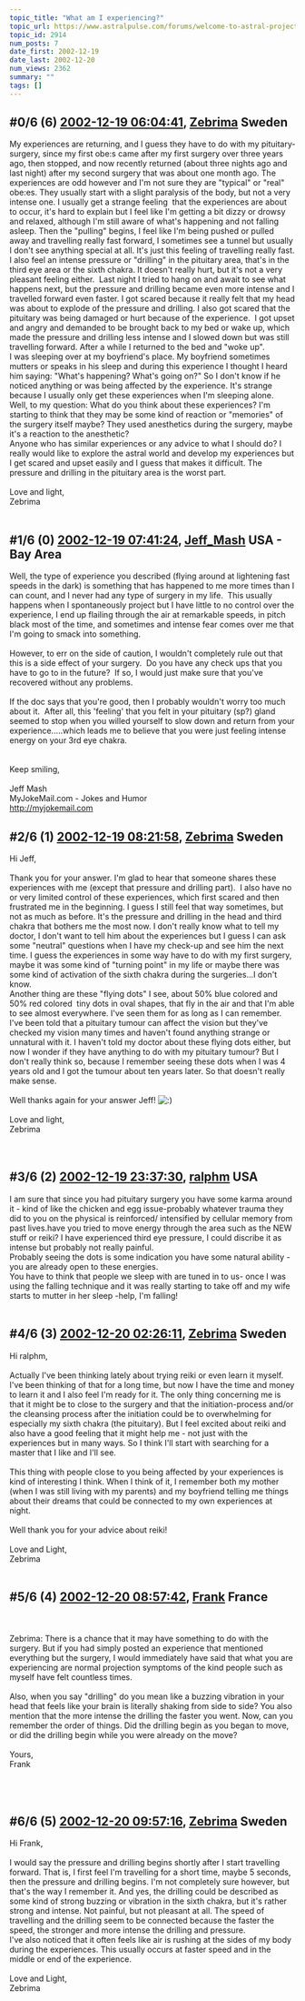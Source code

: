 ```yaml
---
topic_title: "What am I experiencing?"
topic_url: https://www.astralpulse.com/forums/welcome-to-astral-projection-experiences!/what-am-i-experiencing
topic_id: 2914
num_posts: 7
date_first: 2002-12-19
date_last: 2002-12-20
num_views: 2362
summary: ""
tags: []
---
```


## \#0/6 (6) [2002-12-19 06:04:41](https://www.astralpulse.com/forums/index.php?msg=118644), [Zebrima](https://www.astralpulse.com/forums/profile/?u=913) Sweden ##
<section>
My experiences are returning, and I guess they have to do with my pituitary-surgery, since my first obe:s came after my first surgery over three years ago, then stopped, and now recently returned (about three nights ago and last night) after my second surgery that was about one month ago. The experiences are odd however and I'm not sure they are "typical" or "real" obe:es. They usually start with a slight paralysis of the body, but not a very intense one. I usually get a strange feeling  that the experiences are about to occur, it's hard to explain but I feel like I'm getting a bit dizzy or drowsy and relaxed, although I'm still aware of what's happening and not falling asleep. Then the "pulling" begins, I feel like I'm being pushed or pulled away and travelling really fast forward, I sometimes see a tunnel but usually I don't see anything special at all. It's just this feeling of travelling really fast. I also feel an intense pressure or "drilling" in the pituitary area, that's in the third eye area or the sixth chakra. It doesn't really hurt, but it's not a very pleasant feeling either.  Last night I tried to hang on and await to see what happens next, but the pressure and drilling became even more intense and I travelled forward even faster. I got scared because it really felt that my head was about to explode of the pressure and drilling. I also got scared that the pituitary was being damaged or hurt because of the experience.  I got upset and angry and demanded to be brought back to my bed or wake up, which made the pressure and drilling less intense and I slowed down but was still travelling forward. After a while I returned to the bed and "woke up".
<br>
I was sleeping over at my boyfriend's place. My boyfriend sometimes mutters or speaks in his sleep and during this experience I thought I heard him saying: "What's happening? What's going on?" So I don't know if he noticed anything or was being affected by the experience. It's strange because I usually only get these experiences when I'm sleeping alone.
<br>
Well, to my question: What do you think about these experiences? I'm starting to think that they may be some kind of reaction or "memories" of the surgery itself maybe? They used anesthetics during the surgery, maybe it's a reaction to the anesthetic?
<br>
Anyone who has similar experiences or any advice to what I should do? I really would like to explore the astral world and develop my experiences but I get scared and upset easily and I guess that makes it difficult. The pressure and drilling in the pituitary area is the worst part.
<br>
<br>
Love and light,
<br>
Zebrima
<br>
<br>
</section>

## \#1/6 (0) [2002-12-19 07:41:24](https://www.astralpulse.com/forums/index.php?msg=19054), [Jeff_Mash](https://www.astralpulse.com/forums/profile/?u=867) USA - Bay Area ##
<section>
Well, the type of experience you described (flying around at lightening fast speeds in the dark) is something that has happened to me more times than I can count, and I never had any type of surgery in my life.  This usually happens when I spontaneously project but I have little to no control over the experience, I end up flailing through the air at remarkable speeds, in pitch black most of the time, and sometimes and intense fear comes over me that I'm going to smack into something.
<br>
<br>
However, to err on the side of caution, I wouldn't completely rule out that this is a side effect of your surgery.  Do you have any check ups that you have to go to in the future?  If so, I would just make sure that you've recovered without any problems.
<br>
<br>
If the doc says that you're good, then I probably wouldn't worry too much about it.  After all, this 'feeling' that you felt in your pituitary (sp?) gland seemed to stop when you willed yourself to slow down and return from your experience.....which leads me to believe that you were just feeling intense energy on your 3rd eye chakra.
<br>
<br>
<br>
Keep smiling,
<br>
<br>
Jeff Mash
<br>
MyJokeMail.com - Jokes and Humor
<br>
<a class="bbc_link" href="http://myjokemail.com" rel="noopener" target="_blank">
 http://myjokemail.com
</a>
</section>

## \#2/6 (1) [2002-12-19 08:21:58](https://www.astralpulse.com/forums/index.php?msg=19058), [Zebrima](https://www.astralpulse.com/forums/profile/?u=913) Sweden ##
<section>
Hi Jeff,
<br>
<br>
Thank you for your answer. I'm glad to hear that someone shares these experiences with me (except that pressure and drilling part).  I also have no or very limited control of these experiences, which first scared and then frustrated me in the beginning. I guess I still feel that way sometimes, but not as much as before. It's the pressure and drilling in the head and third chakra that bothers me the most now. I don't really know what to tell my doctor, I don't want to tell him about the experiences but I guess I can ask some "neutral" questions when I have my check-up and see him the next time. I guess the experiences in some way have to do with my first surgery, maybe it was some kind of "turning point" in my life or maybe there was some kind of activation of the sixth chakra during the surgeries...I don't know.
<br>
Another thing are these "flying dots" I see, about 50% blue colored and 50% red colored  tiny dots in oval shapes, that fly in the air and that I'm able to see almost everywhere. I've seen them for as long as I can remember. I've been told that a pituitary tumour can affect the vision but they've checked my vision many times and haven't found anything strange or unnatural with it. I haven't told my doctor about these flying dots either, but now I wonder if they have anything to do with my pituitary tumour? But I don't really think so, because I remember seeing these dots when I was 4 years old and I got the tumour about ten years later. So that doesn't really make sense.
<br>
<br>
Well thanks again for your answer Jeff!
<img alt=":)" class="smiley" src="https://www.astralpulse.com/forums/Smileys/fugue/smiley.png" title="Smiley"/>
<br>
<br>
Love and light,
<br>
Zebrima
<br>
<br>
<br>
</section>

## \#3/6 (2) [2002-12-19 23:37:30](https://www.astralpulse.com/forums/index.php?msg=19115), [ralphm](https://www.astralpulse.com/forums/profile/?u=488) USA ##
<section>
I am sure that since you had pituitary surgery you have some karma around it - kind of like the chicken and egg issue-probably whatever trauma they did to you on the physical is reinforced/ intensified by cellular memory from past lives.have you tried to move energy through the area such as the NEW stuff or reiki? I have experienced third eye pressure, I could discribe it as intense but probably not really painful.
<br>
Probably seeing the dots is some indication you have some natural ability -you are already open to these energies.
<br>
You have to think that people we sleep with are tuned in to us- once I was using the falling technique and it was really starting to take off and my wife starts to mutter in her sleep -help, I'm falling!
<br>
<br>
</section>

## \#4/6 (3) [2002-12-20 02:26:11](https://www.astralpulse.com/forums/index.php?msg=19121), [Zebrima](https://www.astralpulse.com/forums/profile/?u=913) Sweden ##
<section>
Hi ralphm,
<br>
<br>
Actually I've been thinking lately about trying reiki or even learn it myself. I've been thinking of that for a long time, but now I have the time and money to learn it and I also feel I'm ready for it. The only thing concerning me is that it might be to close to the surgery and that the initiation-process and/or the cleansing process after the initiation could be to overwhelming for especially my sixth chakra (the pituitary). But I feel excited about reiki and also have a good feeling that it might help me - not just with the experiences but in many ways. So I think I'll start with searching for a master that I like and I'll see.
<br>
<br>
This thing with people close to you being affected by your experiences is kind of interesting I think. When I think of it, I remember both my mother (when I was still living with my parents) and my boyfriend telling me things about their dreams that could be connected to my own experiences at night.
<br>
<br>
Well thank you for your advice about reiki!
<br>
<br>
Love and Light,
<br>
Zebrima
<br>
<br>
</section>

## \#5/6 (4) [2002-12-20 08:57:42](https://www.astralpulse.com/forums/index.php?msg=19134), [Frank](https://www.astralpulse.com/forums/profile/?u=359) France ##
<section>
<br>
<br>
Zebrima: There is a chance that it may have something to do with the surgery. But if you had simply posted an experience that mentioned everything but the surgery, I would immediately have said that what you are experiencing are normal projection symptoms of the kind people such as myself have felt countless times.
<br>
<br>
Also, when you say "drilling" do you mean like a buzzing vibration in your head that feels like your brain is literally shaking from side to side? You also mention that the more intense the drilling the faster you went. Now, can you remember the order of things. Did the drilling begin as you began to move, or did the drilling begin while you were already on the move?
<br>
<br>
Yours,
<br>
Frank
<br>
<br>
<br>
<br>
</section>

## \#6/6 (5) [2002-12-20 09:57:16](https://www.astralpulse.com/forums/index.php?msg=19136), [Zebrima](https://www.astralpulse.com/forums/profile/?u=913) Sweden ##
<section>
Hi Frank,
<br>
<br>
I would say the pressure and drilling begins shortly after I start travelling forward. That is, I first feel I'm travelling for a short time, maybe 5 seconds, then the pressure and drilling begins. I'm not completely sure however, but that's the way I remember it. And yes, the drilling could be described as some kind of strong buzzing or vibration in the sixth chakra, but it's rather strong and intense. Not painful, but not pleasant at all. The speed of travelling and the drilling seem to be connected because the faster the speed, the stronger and more intense the drilling and pressure.
<br>
I've also noticed that it often feels like air is rushing at the sides of my body during the experiences. This usually occurs at faster speed and in the middle or end of the experience.
<br>
<br>
Love and Light,
<br>
Zebrima
<br>
<br>
<br>
</section>